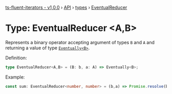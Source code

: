 [ts-fluent-iterators - v1,0,0](../../README.md) › [API](../index.md) › [types](../index.md#Types) › [EventualReducer](eventual_reducer.md)

# Type: EventualReducer <**A**,**B**>

Represents a binary operator accepting argument of types `B` and `A` and returning a
value of type  [`Eventually<B>`](eventually.md).  
  
Definition:
```typescript
type EventualReducer<A,B> = (B: b, a: A) => Eventually<B>;
```

Example:
```typescript
const sum: EventualReducer<number, number> = (b,a) => Promise.resolve(b + a);
```

